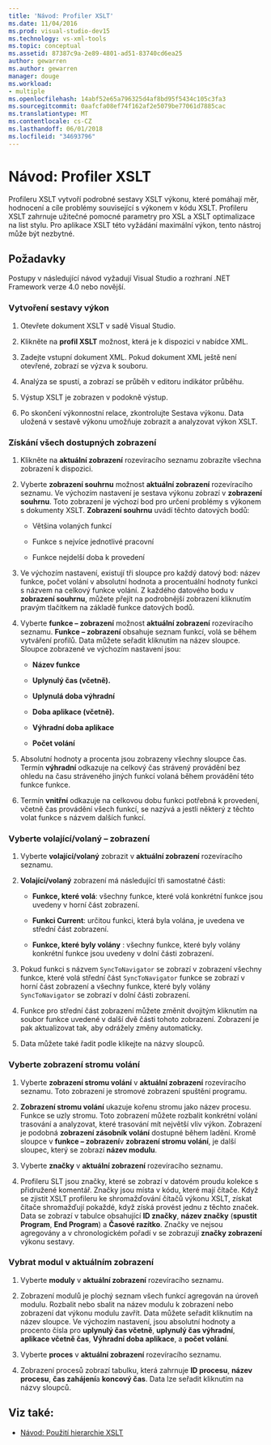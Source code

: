 ```yaml
---
title: 'Návod: Profiler XSLT'
ms.date: 11/04/2016
ms.prod: visual-studio-dev15
ms.technology: vs-xml-tools
ms.topic: conceptual
ms.assetid: 87387c9a-2e89-4801-ad51-83740cd6ea25
author: gewarren
ms.author: gewarren
manager: douge
ms.workload:
- multiple
ms.openlocfilehash: 14abf52e65a796325d4af8bd95f5434c105c3fa3
ms.sourcegitcommit: 0aafcfa08ef74f162af2e5079be77061d7885cac
ms.translationtype: MT
ms.contentlocale: cs-CZ
ms.lasthandoff: 06/01/2018
ms.locfileid: "34693796"
---
```

# <a name="walkthrough-xslt-profiler"></a>Návod: Profiler XSLT

Profileru XSLT vytvoří podrobné sestavy XSLT výkonu, které pomáhají měr, hodnocení a cíle problémy související s výkonem v kódu XSLT. Profileru XSLT zahrnuje užitečné pomocné parametry pro XSL a XSLT optimalizace na list stylu. Pro aplikace XSLT této vyžádání maximální výkon, tento nástroj může být nezbytné.

## <a name="prerequisites"></a>Požadavky

Postupy v následující návod vyžadují Visual Studio a rozhraní .NET Framework verze 4.0 nebo novější.

### <a name="create-the-performance-report"></a>Vytvoření sestavy výkon

1.  Otevřete dokument XSLT v sadě Visual Studio.

2.  Klikněte na **profil XSLT** možnost, která je k dispozici v nabídce XML.

3.  Zadejte vstupní dokument XML. Pokud dokument XML ještě není otevřené, zobrazí se výzva k souboru.

4.  Analýza se spustí, a zobrazí se průběh v editoru indikátor průběhu.

5.  Výstup XSLT je zobrazen v podokně výstup.

6.  Po skončení výkonnostní relace, zkontrolujte Sestava výkonu. Data uložená v sestavě výkonu umožňuje zobrazit a analyzovat výkon XSLT.

### <a name="get-all-the-available-views"></a>Získání všech dostupných zobrazení

1.  Klikněte na **aktuální zobrazení** rozevíracího seznamu zobrazíte všechna zobrazení k dispozici.

2.  Vyberte **zobrazení souhrnu** možnost **aktuální zobrazení** rozevíracího seznamu. Ve výchozím nastavení je sestava výkonu zobrazí v **zobrazení souhrnu**. Toto zobrazení je výchozí bod pro určení problémy s výkonem s dokumenty XSLT. **Zobrazení souhrnu** uvádí těchto datových bodů:

    -   Většina volaných funkcí

    -   Funkce s nejvíce jednotlivé pracovní

    -   Funkce nejdelší doba k provedení

3.  Ve výchozím nastavení, existují tři sloupce pro každý datový bod: název funkce, počet volání v absolutní hodnota a procentuální hodnoty funkci s názvem na celkový funkce volání. Z každého datového bodu v **zobrazení souhrnu**, můžete přejít na podrobnější zobrazení kliknutím pravým tlačítkem na základě funkce datových bodů.

4.  Vyberte **funkce – zobrazení** možnost **aktuální zobrazení** rozevíracího seznamu. **Funkce – zobrazení** obsahuje seznam funkcí, volá se během vytváření profilů. Data můžete seřadit kliknutím na název sloupce. Sloupce zobrazené ve výchozím nastavení jsou:

    -   **Název funkce**

    -   **Uplynulý čas (včetně).**

    -   **Uplynulá doba výhradní**

    -   **Doba aplikace (včetně).**

    -   **Výhradní doba aplikace**

    -   **Počet volání**

5.  Absolutní hodnoty a procenta jsou zobrazeny všechny sloupce čas. Termín **výhradní** odkazuje na celkový čas strávený provádění bez ohledu na času stráveného jiných funkcí volaná během provádění této funkce funkce.

6.  Termín **vnitřní** odkazuje na celkovou dobu funkci potřebná k provedení, včetně čas provádění všech funkcí, se nazývá a jestli některý z těchto volat funkce s názvem dalších funkcí.

### <a name="select-callercallee-view"></a>Vyberte volající/volaný – zobrazení

1.  Vyberte **volající/volaný** zobrazit v **aktuální zobrazení** rozevíracího seznamu.

2.  **Volající/volaný** zobrazení má následující tři samostatné části:

    -   **Funkce, které volá**: všechny funkce, které volá konkrétní funkce jsou uvedeny v horní část zobrazení.

    -   **Funkci Current**: určitou funkci, která byla volána, je uvedena ve střední část zobrazení.

    -   **Funkce, které byly volány** : všechny funkce, které byly volány konkrétní funkce jsou uvedeny v dolní části zobrazení.

3.  Pokud funkci s názvem `SyncToNavigator` se zobrazí v zobrazení všechny funkce, které volá střední část `SyncToNavigator` funkce se zobrazí v horní část zobrazení a všechny funkce, které byly volány `SyncToNavigator` se zobrazí v dolní části zobrazení.

4.  Funkce pro střední část zobrazení můžete změnit dvojitým kliknutím na soubor funkce uvedené v další dvě části tohoto zobrazení. Zobrazení je pak aktualizovat tak, aby odrážely změny automaticky.

5.  Data můžete také řadit podle klikejte na názvy sloupců.

### <a name="select-call-tree-view"></a>Vyberte zobrazení stromu volání

1.  Vyberte **zobrazení stromu volání** v **aktuální zobrazení** rozevíracího seznamu. Toto zobrazení je stromové zobrazení spuštění programu.

2.  **Zobrazení stromu volání** ukazuje kořenu stromu jako název procesu. Funkce se uzly stromu. Toto zobrazení můžete rozbalit konkrétní volání trasování a analyzovat, které trasování mít největší vliv výkon. Zobrazení je podobná **zobrazení zásobník volání** dostupné během ladění. Kromě sloupce v **funkce – zobrazení**v **zobrazení stromu volání**, je další sloupec, který se zobrazí **název modulu**.

3.  Vyberte **značky** v **aktuální zobrazení** rozevíracího seznamu.

4.  Profileru SLT jsou značky, které se zobrazí v datovém proudu kolekce s přidružené komentář. Značky jsou místa v kódu, které mají čítače. Když se zjistit XSLT profileru ke shromažďování čítačů výkonu XSLT, získat čítače shromažďují pokaždé, když získá provést jednu z těchto značek. Data se zobrazí v tabulce obsahující **ID značky**, **název značky** (**spustit Program**, **End Program**) a  **Časové razítko**. Značky ve nejsou agregovány a v chronologickém pořadí v se zobrazují **značky zobrazení** výkonu sestavy.

### <a name="select-modules-in-the-current-view"></a>Vybrat modul v aktuálním zobrazení

1.  Vyberte **moduly** v **aktuální zobrazení** rozevíracího seznamu.

2.  Zobrazení modulů je plochý seznam všech funkcí agregován na úroveň modulu. Rozbalit nebo sbalit na název modulu k zobrazení nebo zobrazení dat výkonu modulu zavřít. Data můžete seřadit kliknutím na název sloupce. Ve výchozím nastavení, jsou absolutní hodnoty a procento čísla pro **uplynulý čas včetně**, **uplynulý čas výhradní**, **aplikace včetně čas**, **Výhradní doba aplikace**, a **počet volání**.

3.  Vyberte **proces** v **aktuální zobrazení** rozevíracího seznamu.

4.  Zobrazení procesů zobrazí tabulku, která zahrnuje **ID procesu**, **název procesu**, **čas zahájení**a **koncový čas**. Data lze seřadit kliknutím na názvy sloupců.

## <a name="see-also"></a>Viz také:

- [Návod: Použití hierarchie XSLT](../xml-tools/walkthrough-using-xslt-hierarchy.md)